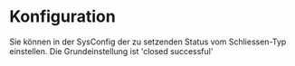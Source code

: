 # Konfiguration
Sie können in der SysConfig der zu setzenden Status vom Schliessen-Typ einstellen. Die Grundeinstellung ist 'closed successful'
